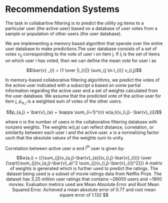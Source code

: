 # Recommendation Systems

The task in collabartive filtering is to predict the utility og items to a particular user (the active user) based on a database of user votes from a sample or population of other users (the user database).

We are implementing a memory based algorithm that operate over the entire user database to make predictions.The user database consists of a set of votes $v_{ij}$ corresponding to the vote of user i on item j. If $I_{i}$ is the set of items on which user i has voted, then we can define the mean vote for user i as 
```math
\bar{v} _{i} = {1 \over  |I_{i}|} \sum_{j \in I_{i}} v_{i,j}
```

In memory-based collaborative filtering algorithms, we predict the votes of the active user indicated with a subscript a based on some partial information regarding the active user and a set of weights calculated from the user database. We assume that the predicted vote of the active user for item j, $p_{a,j}$ is a weighted sum of votes of the other users.

```math
p_{a,j} = \bar{v}_{a} + \kappa \sum_{i=1}^{n} w(a,i)(v_{i,j}- \bar{v}_{i})
```

where n is the number of users in the collaborative filtering database with nonzero weights. The weights w(i,a) can reflect distance, correlation, or similarity between each user i and the active user. $\kappa$ is a normalizing factor usch that the absolute values of the weights sum to unity.

Correlation between active user $a$ and $i^{th}$ user is given by:
```math
w(a,i) = {{\sum_{j}(v_{a,j}-\bar{v}_{a})(v_{i,j}-\bar{v}_{i})} \over {\sqrt{\sum_{j}(v_{a,j}-\bar{v}_a)^2 \sum_{j}(v_{i,j}-\bar{v}_{i})^2}}}

A matrix of weights is generated which is further used to predict the ratings. The dataset being used is a subset of movie ratings data from Netflix Prize. The dataset has 3.25 million user ratings that contains ~28000 users and ~1900 movies. Evaluation metrics used are Mean Absolute Error and Root Mean Squared Error.

Achieved a mean absolute error of 0.77 and root mean square error of 1.132
